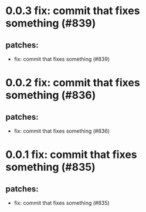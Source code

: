 # 0.0.3 fix: commit that fixes something (#839)

## patches:
* fix: commit that fixes something (#839)

# 0.0.2 fix: commit that fixes something (#836)

## patches:
* fix: commit that fixes something (#836)

# 0.0.1 fix: commit that fixes something (#835)

## patches:
* fix: commit that fixes something (#835)

